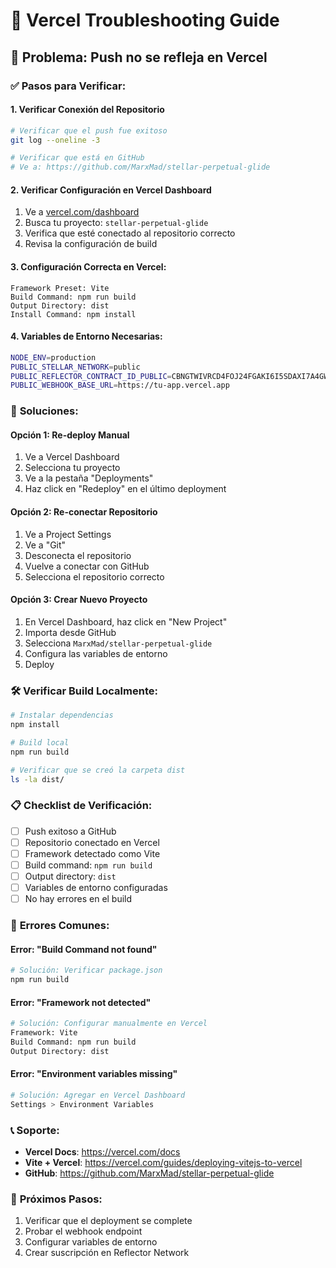 # 🔧 Vercel Troubleshooting Guide

## 🚨 Problema: Push no se refleja en Vercel

### ✅ **Pasos para Verificar:**

#### 1. **Verificar Conexión del Repositorio**
```bash
# Verificar que el push fue exitoso
git log --oneline -3

# Verificar que está en GitHub
# Ve a: https://github.com/MarxMad/stellar-perpetual-glide
```

#### 2. **Verificar Configuración en Vercel Dashboard**
1. Ve a [vercel.com/dashboard](https://vercel.com/dashboard)
2. Busca tu proyecto: `stellar-perpetual-glide`
3. Verifica que esté conectado al repositorio correcto
4. Revisa la configuración de build

#### 3. **Configuración Correcta en Vercel:**
```
Framework Preset: Vite
Build Command: npm run build
Output Directory: dist
Install Command: npm install
```

#### 4. **Variables de Entorno Necesarias:**
```bash
NODE_ENV=production
PUBLIC_STELLAR_NETWORK=public
PUBLIC_REFLECTOR_CONTRACT_ID_PUBLIC=CBNGTWIVRCD4FOJ24FGAKI6I5SDAXI7A4GWKSQS7E6UYSR4E4OHRI2JX
PUBLIC_WEBHOOK_BASE_URL=https://tu-app.vercel.app
```

### 🔄 **Soluciones:**

#### **Opción 1: Re-deploy Manual**
1. Ve a Vercel Dashboard
2. Selecciona tu proyecto
3. Ve a la pestaña "Deployments"
4. Haz click en "Redeploy" en el último deployment

#### **Opción 2: Re-conectar Repositorio**
1. Ve a Project Settings
2. Ve a "Git"
3. Desconecta el repositorio
4. Vuelve a conectar con GitHub
5. Selecciona el repositorio correcto

#### **Opción 3: Crear Nuevo Proyecto**
1. En Vercel Dashboard, haz click en "New Project"
2. Importa desde GitHub
3. Selecciona `MarxMad/stellar-perpetual-glide`
4. Configura las variables de entorno
5. Deploy

### 🛠️ **Verificar Build Localmente:**
```bash
# Instalar dependencias
npm install

# Build local
npm run build

# Verificar que se creó la carpeta dist
ls -la dist/
```

### 📋 **Checklist de Verificación:**
- [ ] Push exitoso a GitHub
- [ ] Repositorio conectado en Vercel
- [ ] Framework detectado como Vite
- [ ] Build command: `npm run build`
- [ ] Output directory: `dist`
- [ ] Variables de entorno configuradas
- [ ] No hay errores en el build

### 🚨 **Errores Comunes:**

#### **Error: "Build Command not found"**
```bash
# Solución: Verificar package.json
npm run build
```

#### **Error: "Framework not detected"**
```bash
# Solución: Configurar manualmente en Vercel
Framework: Vite
Build Command: npm run build
Output Directory: dist
```

#### **Error: "Environment variables missing"**
```bash
# Solución: Agregar en Vercel Dashboard
Settings > Environment Variables
```

### 📞 **Soporte:**
- **Vercel Docs**: https://vercel.com/docs
- **Vite + Vercel**: https://vercel.com/guides/deploying-vitejs-to-vercel
- **GitHub**: https://github.com/MarxMad/stellar-perpetual-glide

### 🎯 **Próximos Pasos:**
1. Verificar que el deployment se complete
2. Probar el webhook endpoint
3. Configurar variables de entorno
4. Crear suscripción en Reflector Network
